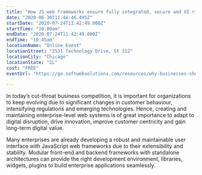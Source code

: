 ```yaml
---
title: "How JS web frameworks ensure fully integrated, secure and UI rich web systems"
date: "2020-06-30T11:44:46.495Z"
startDate: "2020-07-24T11:42:49.000Z"
startTime: "10:00am"
endDate: "2020-07-24T11:42:49.000Z"
endTime: "10:45am"
locationName: "Online Event"
locationStreet: "2531 Technology Drive, St 312"
locationCity: "Chicago"
locationState: "IL"
cost: "FREE"
eventUrl: "https://go.softwebsolutions.com/resources/why-businesses-should-switch-to-js-web-frameworks.html"

---
```


In today’s cut-throat business competition, it is important for organizations to keep evolving due to significant changes in customer behaviour, intensifying regulations and emerging technologies. Hence, creating and maintaining enterprise-level web systems is of great importance to adapt to digital disruption, drive innovation, improve customer centricity and gain long-term digital value.


Many enterprises are already developing a robust and maintainable user interface with JavaScript web frameworks due to their extensibility and stability. Modular front-end and backend frameworks with standalone architectures can provide the right development environment, libraries, widgets, plugins to build enterprise applications seamlessly.

